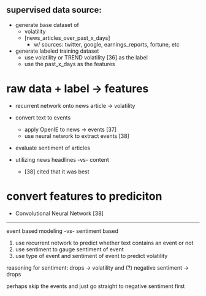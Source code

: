 ## supervised data source:
- generate base dataset of
    - volatility
    - [news_articles_over_past_x_days]
        - w/ sources: twitter, google, earnings_reports, fortune, etc
- generate labeled training dataset
    - use volatility or TREND volatility [36] as the label
    - use the past_x_days as the features

# raw data + label -> features
- recurrent network onto news article -> volatility
- convert text to events
    - apply OpenIE to news -> events [37]
    - use  neural network to extract events [38]
- evaluate sentiment of articles


- utilizing news headlines -vs- content
    - [38] cited that it was best


# convert features to prediciton
- Convolutional Neural Network [38]



-----

event based modeling -vs- sentiment based


1. use recurrent network to predict whether text contains an event or not
2. use sentiment to gauge sentiment of event
3. use type of event and sentiment of event to predict volatility

reasoning for sentiment: drops -> volatility and (?) negative sentiment -> drops

perhaps skip the events and just go straight to negative sentiment first
